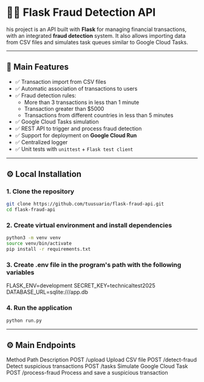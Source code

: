 # 🕵️‍♂️ Flask Fraud Detection API

his project is an API built with **Flask** for managing financial transactions, with an integrated **fraud detection** system. It also allows importing data from CSV files and simulates task queues similar to Google Cloud Tasks.

---

## 🚀 Main Features

- ✅ Transaction import from CSV files
- ✅ Automatic association of transactions to users
- ✅ Fraud detection rules:
  - More than 3 transactions in less than 1 minute
  - Transaction greater than $5000
  - Transactions from different countries in less than 5 minutes
- ✅ Google Cloud Tasks simulation
- ✅ REST API to trigger and process fraud detection
- ✅ Support for deployment on **Google Cloud Run**
- ✅ Centralized logger
- ✅ Unit tests with `unittest` + `Flask test client`

---

## ⚙️ Local Installation

### 1. Clone the repository

```bash
git clone https://github.com/tuusuario/flask-fraud-api.git
cd flask-fraud-api
```


### 2. Create virtual environment and install dependencies

```bash
python3 -m venv venv
source venv/bin/activate
pip install -r requirements.txt
```

### 3. Create .env file in the program's path with the following variables
FLASK_ENV=development
SECRET_KEY=technicaltest2025
DATABASE_URL=sqlite:///app.db

### 4. Run the application
```bash
python run.py
```

---

## ⚙️ Main Endpoints
Method	Path	        Description
POST	/upload	        Upload CSV file
POST	/detect-fraud	Detect suspicious transactions
POST	/tasks	        Simulate Google Cloud Task
POST	/process-fraud	Process and save a suspicious transaction